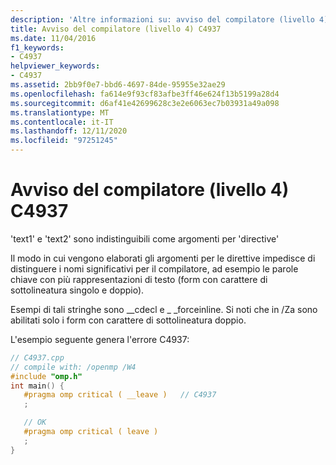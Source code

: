 ```yaml
---
description: 'Altre informazioni su: avviso del compilatore (livello 4) C4937'
title: Avviso del compilatore (livello 4) C4937
ms.date: 11/04/2016
f1_keywords:
- C4937
helpviewer_keywords:
- C4937
ms.assetid: 2bb9f0e7-bbd6-4697-84de-95955e32ae29
ms.openlocfilehash: fa614e9f93cf83afbe3ff46e624f13b5199a28d4
ms.sourcegitcommit: d6af41e42699628c3e2e6063ec7b03931a49a098
ms.translationtype: MT
ms.contentlocale: it-IT
ms.lasthandoff: 12/11/2020
ms.locfileid: "97251245"
---
```

# <a name="compiler-warning-level-4-c4937"></a>Avviso del compilatore (livello 4) C4937

'text1' e 'text2' sono indistinguibili come argomenti per 'directive'

Il modo in cui vengono elaborati gli argomenti per le direttive impedisce di distinguere i nomi significativi per il compilatore, ad esempio le parole chiave con più rappresentazioni di testo (form con carattere di sottolineatura singolo e doppio).

Esempi di tali stringhe sono __cdecl e \_ _forceinline.  Si noti che in /Za sono abilitati solo i form con carattere di sottolineatura doppio.

L'esempio seguente genera l'errore C4937:

```cpp
// C4937.cpp
// compile with: /openmp /W4
#include "omp.h"
int main() {
   #pragma omp critical ( __leave )   // C4937
   ;

   // OK
   #pragma omp critical ( leave )
   ;
}
```
